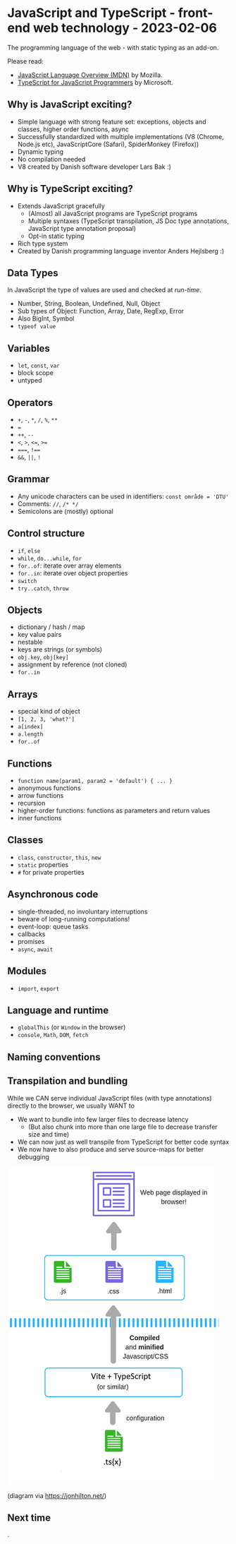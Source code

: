 # JavaScript and TypeScript - front-end web technology - 2023-02-06

The programming language of the web - with static typing as an add-on.

Please read:

- [JavaScript Language Overview (MDN)](https://developer.mozilla.org/en-US/docs/Web/JavaScript/Language_Overview) by Mozilla.
- [TypeScript for JavaScript Programmers](https://www.typescriptlang.org/docs/handbook/typescript-in-5-minutes.html) by Microsoft.

## Why is JavaScript exciting?

- Simple language with strong feature set: exceptions, objects and classes, higher order functions, async
- Successfully standardized with multiple implementations (V8 (Chrome, Node.js etc), JavaScriptCore (Safari), SpiderMonkey (Firefox))
- Dynamic typing
- No compilation needed
- V8 created by Danish software developer Lars Bak :)

## Why is TypeScript exciting?

- Extends JavaScript gracefully
  - (Almost) all JavaScript programs are TypeScript programs
  - Multiple syntaxes (TypeScript transpilation, JS Doc type annotations, JavaScript type annotation proposal)
  - Opt-in static typing
- Rich type system
- Created by Danish programming language inventor Anders Hejlsberg :)

## Data Types

In JavaScript the type of values are used and checked at _run-time_.

- Number, String, Boolean, Undefined, Null, Object
- Sub types of Object: Function, Array, Date, RegExp, Error
- Also BigInt, Symbol
- `typeof value`

## Variables

- `let`, `const`, `var`
- block scope
- untyped

## Operators

- `+`, `-`, `*`, `/`, `%`, `**`
- `=`
- `++`, `--`
- `<`, `>`, `<=`, `>=`
- `===`, `!==`
- `&&`, `||`, `!`

## Grammar

- Any unicode characters can be used in identifiers: `const område = 'DTU'`
- Comments: `//`, `/* */`
- Semicolons are (mostly) optional

## Control structure

- `if`, `else`
- `while`, `do...while`, `for`
- `for..of`: iterate over array elements
- `for..in`: iterate over object properties
- `switch`
- `try..catch`, `throw`

## Objects

- dictionary / hash / map
- key value pairs
- nestable
- keys are strings (or symbols)
- `obj.key`, `obj[key]`
- assignment by reference (not cloned)
- `for..in`

## Arrays

- special kind of object
- `[1, 2, 3, 'what?']`
- `a[index]`
- `a.length`
- `for..of`

## Functions

- `function name(param1, param2 = 'default') { ... }`
- anonymous functions
- arrow functions
- recursion
- higher-order functions: functions as parameters and return values
- inner functions

## Classes

- `class`, `constructor`, `this`, `new`
- `static` properties
- `#` for private properties

## Asynchronous code

- single-threaded, no involuntary interruptions
- beware of long-running computations!
- event-loop: queue tasks
- callbacks
- promises
- `async`, `await`

## Modules

- `import`, `export`

## Language and runtime

- `globalThis` (or `Window` in the browser)
- `console`, `Math`, `DOM`, `fetch`

## Naming conventions

## Transpilation and bundling

While we CAN serve individual JavaScript files (with type annotations) directly to the browser, we usually WANT to

- We want to bundle into few larger files to decrease latency
  - (But also chunk into more than one large file to decrease transfer size and time)
- We can now just as well transpile from TypeScript for better code syntax
- We now have to also produce and serve source-maps for better debugging

![](./bundling.png)

(diagram via https://jonhilton.net/)

## Next time

[](../03-javascript-typescript/).
